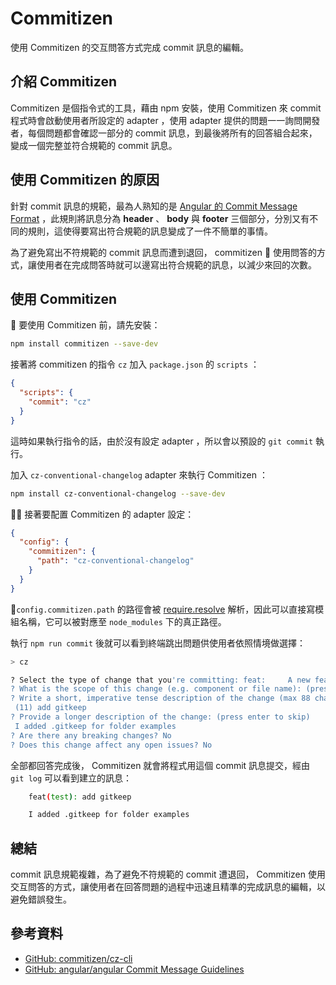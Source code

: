 # Commitizen

使用 Commitizen 的交互問答方式完成 commit 訊息的編輯。

## 介紹 Commitizen

Commitizen 是個指令式的工具，藉由 npm 安裝，使用 Commitizen 來 commit 程式時會啟動使用者所設定的 adapter ，使用 adapter 提供的問題一一詢問開發者，每個問題都會確認一部分的 commit 訊息，到最後將所有的回答組合起來，變成一個完整並符合規範的 commit 訊息。

## 使用 Commitizen 的原因

針對 commit 訊息的規範，最為人熟知的是 [Angular 的 Commit Message Format](https://github.com/angular/angular/blob/9fb79d38aade67f6f3bcdac0ffa93b8806baa215/CONTRIBUTING.md#commit) ，此規則將訊息分為 **header** 、 **body** 與 **footer** 三個部分，分別又有不同的規則，這使得要寫出符合規範的訊息變成了一件不簡單的事情。

為了避免寫出不符規範的 commit 訊息而遭到退回， commitizen  使用問答的方式，讓使用者在完成問答時就可以邊寫出符合規範的訊息，以減少來回的次數。

## 使用 Commitizen

 要使用 Commitizen 前，請先安裝：

```bash
npm install commitizen --save-dev
```

接著將 commitizen 的指令 `cz` 加入 `package.json` 的 `scripts` ：

```json
{
  "scripts": {
    "commit": "cz"
  }
}
```

這時如果執行指令的話，由於沒有設定 adapter ，所以會以預設的 `git commit` 執行。

加入 `cz-conventional-changelog` adapter 來執行 Commitizen ：

```bash
npm install cz-conventional-changelog --save-dev
```

 接著要配置 Commitizen 的 adapter 設定：

```json
{
  "config": {
    "commitizen": {
      "path": "cz-conventional-changelog"
    }
  }
}
```

`config.commitizen.path` 的路徑會被 [require.resolve](https://nodejs.org/api/globals.html#globals_require_resolve) 解析，因此可以直接寫模組名稱，它可以被對應至 `node_modules` 下的真正路徑。

執行 `npm run commit` 後就可以看到終端跳出問題供使用者依照情境做選擇：

```bash
> cz

? Select the type of change that you're committing: feat:     A new feature
? What is the scope of this change (e.g. component or file name): (press enter to skip) test
? Write a short, imperative tense description of the change (max 88 chars):
 (11) add gitkeep
? Provide a longer description of the change: (press enter to skip)
 I added .gitkeep for folder examples
? Are there any breaking changes? No
? Does this change affect any open issues? No
```

全部都回答完成後， Commitizen 就會將程式用這個 commit 訊息提交，經由 `git log` 可以看到建立的訊息：

```bash
    feat(test): add gitkeep

    I added .gitkeep for folder examples
```

## 總結

commit 訊息規範複雜，為了避免不符規範的 commit 遭退回， Commitizen 使用交互問答的方式，讓使用者在回答問題的過程中迅速且精準的完成訊息的編輯，以避免錯誤發生。

## 參考資料

- [GitHub: commitizen/cz-cli](https://github.com/commitizen/cz-cli)
- [GitHub: angular/angular Commit Message Guidelines](https://github.com/angular/angular/blob/9fb79d38aade67f6f3bcdac0ffa93b8806baa215/CONTRIBUTING.md#commit)
